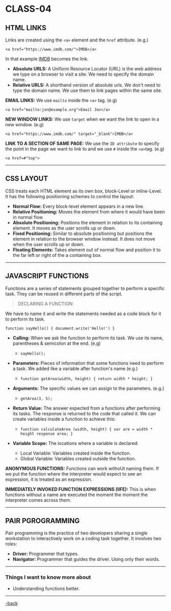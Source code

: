 # CLASS-04

## HTML LINKS

Links are created using the `<a>` element and the `href` attribute. (e.g.)

`<a href="https://www.imdb.com/">IMDB</a>`

In that example [IMDB]("https://www.imdb.com/") becomes the link.

* **Absolute URLS:** A Uniform Resource Locator (URL) is the web address we type on a browser to visit a site. We need to specify the domain name.
* **Relative URLS:** A shorthand version of absolute urls. We don't need to type the domain name. We use them to link pages within the same site.

**EMAIL LINKS:** We use `mailto` inside the `<a>` tag. (e.g)

`<a href="mailto:jon@example.org">Email Jon</a>`

**NEW WINDOW LINKS:** We use `target` when we want the link to open in a new window. (e.g)

`<a href="https://www.imdb.com/" target="_blank">IMDB</a>`

**LINK TO A SECTION OF SAME PAGE:** We use the `ID attribute` to specify the point in the page we want to link to and we use `#` inside the `<a>`tag. (e.g)

`<a href=#"top">`

---

## CSS LAYOUT

CSS treats each HTML element as its own box, block-Level or inline-Level. It has the following positioning schemes to control the layout:

* **Normal Flow:** Every block-level element appears in a new line.
* **Relative Positioning:** Moves the element from where it would have been in normal flow.
* **Absolute Positioning:** Positions the element in relation to its containing element. It moves as the user scrolls up or down.
* **Fixed Positioning:** Similar to absolute positioning but positions the element in relation to the browser window instead. It does not move when the user scrolls up or down.
* **Floating Elements:** Takes element out of normal flow and position it to the far left or right of the a containing box.

---

## JAVASCRIPT FUNCTIONS

Functions are a series of statements grouped together to perform a specific task. They can be reused in different parts of the script.

>DECLARING A FUNCTION:

We have to name it and write the statements needed as a code block for it to perform its task.

`function sayHello() {
  document.write('Hello!')
}`

* **Calling:** When we ask the function to perform its task. We use its name, parentheses & semicolon at the end. (e.g)

  * `sayHello();`

* **Parameters:** Pieces of information that some functions need to perform a task. We added like a variable after function's name (e.g.)

  * `function getArea(width, height) {
      return width * height;
    }`

* **Arguments:** The specific values we can assign to the parameters. (e.g.)

  * `getArea(3, 5);`

* **Return Value:** The answer expected from a functions after performing its tasks. The response is returned to the code that called it. We can create variables inside a function to achieve this:

  * `function calculateArea (width, height) {
      var are = width * height
      response area;
    }`

* **Variable Scope:** The locations where a variable is declared:

  * Local Variable: Variables created inside the function.
  * Global Variable: Variables created outside the function.

**ANONYMOUS FUNCTIONS:** Functions can work withoUt naming them. If we put the function where the interpreter would expect to see an expression, it is treated as an expression.

**IMMEDIATELY INVOKED FUNCTION EXPRESSIONS (IIFE):** This is when functions without a name are executed the moment the moment the interpreter comes across them.

---

## PAIR PGROGRAMMING

Pair programming is the practice of two developers sharing a single workstation to interactively work on a coding task together. It involves two roles:

* **Driver:** Programmer that types.
* **Navigator:** Programmer that guides the driver. Using only their words.

---

### Things I want to know more about

* Understanding functions better.

---

[-back](https://alexriverau.github.io/reading-notes/code201)
